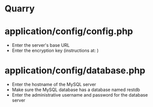 # Quarry

# application/config/config.php
* Enter the server's base URL
* Enter the encryption key (instructions at: )

# application/config/database.php
* Enter the hostname of the MySQL server
* Make sure the MySQL database has a database named restdb
* Enter the administrative username and password for the database server

